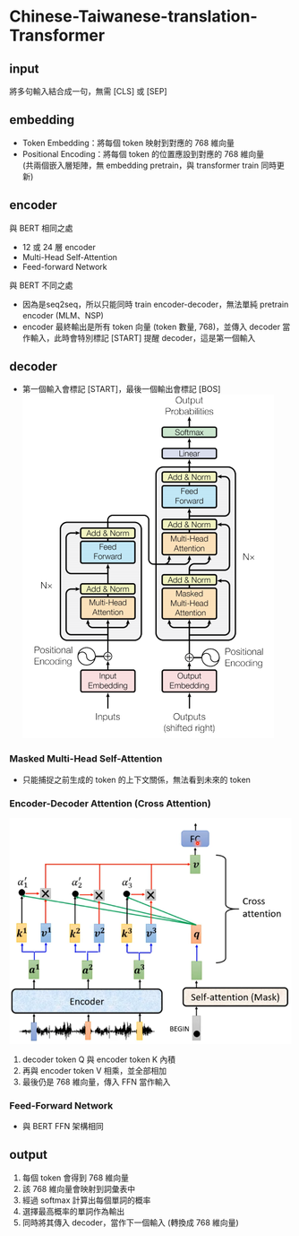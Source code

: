 # Chinese-Taiwanese-translation-Transformer
## input
將多句輸入結合成一句，無需 [CLS] 或 [SEP]

## embedding
- Token Embedding：將每個 token 映射到對應的 768 維向量
- Positional Encoding：將每個 token 的位置應設到對應的 768 維向量  
(共兩個嵌入層矩陣，無 embedding pretrain，與 transformer train 同時更新)

## encoder
與 BERT 相同之處
- 12 或 24 層 encoder
- Multi-Head Self-Attention
- Feed-forward Network

與 BERT 不同之處
- 因為是seq2seq，所以只能同時 train encoder-decoder，無法單純 pretrain encoder (MLM、NSP)
- encoder 最終輸出是所有 token 向量 (token 數量, 768)，並傳入 decoder 當作輸入，此時會特別標記 [START] 提醒 decoder，這是第一個輸入

## decoder
- 第一個輸入會標記 [START]，最後一個輸出會標記 [BOS]
![alt text](decoder.png)
### Masked Multi-Head Self-Attention
- 只能捕捉之前生成的 token 的上下文關係，無法看到未來的 token

### Encoder-Decoder Attention (Cross Attention)
![alt text](Cross_Attention.png)
1. decoder token Q 與 encoder token K 內積
2. 再與 encoder token V 相乘，並全部相加
3. 最後仍是 768 維向量，傳入 FFN 當作輸入

### Feed-Forward Network
- 與 BERT FFN 架構相同

## output
1. 每個 token 會得到 768 維向量
2. 該 768 維向量會映射到詞彙表中
3. 經過 softmax 計算出每個單詞的概率
4. 選擇最高概率的單詞作為輸出
5. 同時將其傳入 decoder，當作下一個輸入 (轉換成 768 維向量)
